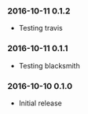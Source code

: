 ### 2016-10-11 0.1.2
* Testing travis 

### 2016-10-11 0.1.1
* Testing blacksmith 

### 2016-10-10 0.1.0
* Initial release
